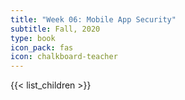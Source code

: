 ```yaml
---
title: "Week 06: Mobile App Security"
subtitle: Fall, 2020
type: book
icon_pack: fas
icon: chalkboard-teacher
---
```


{{< list_children >}}
